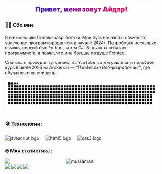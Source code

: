 <div align="center">
   <img src="assets/name.svg" />
</div>

###

<h3 align="left">👩‍💻  Обо мне</h3>

###

<p alight="left" > 
  Я начинающий fronted-разработчки. Мой путь начался с обычного увлечение программированием в начале 2024г. Попробовал несколько языков, первый был Python, затем C#. В поисках себя как программиста, я понял, что мне больше по душе Fronted.</p> 
<p alight="left">
  Сначала я проходил туториалы на YouTube, затем решился и приобрёл курс в июле 2025 на Aroken.ru — <i>"Профессия Веб-разработчик"</i>, где обучаюсь и по сей день.
</p> 

<p align="center">
 <img width="600" src="assets/github-snake.svg" alt="snake"/>
</p>

<h3 align="left">🛠 Технологии:</h3>

###

<div align="left">
  <img src="https://cdn.jsdelivr.net/gh/devicons/devicon/icons/javascript/javascript-original.svg" height="40" alt="javascript logo"  />
  <img width="12" />
  <img src="https://cdn.jsdelivr.net/gh/devicons/devicon/icons/html5/html5-original.svg" height="40" alt="html5 logo"  />
  <img width="12" />
  <img src="https://cdn.jsdelivr.net/gh/devicons/devicon/icons/css3/css3-original.svg" height="40" alt="css3 logo"  />
  <img width="12" />
</div>

###

<h3 align="left">🔥   Моя статистика :</h3>

<a href="https://github.com/muskanrani/github-readme-stats"><img align="left" width="40%" src="https://github-readme-stats.vercel.app/api/top-langs/?username=EvillHamster&layout=compact&theme=tokyonight" /></a>
<img width="55%" src="https://github-readme-streak-stats.herokuapp.com/?user=EvillHamster&theme=tokyonight" alt="muskanrani" />
<br/>
<img src="https://visitor-badge.laobi.icu/badge?page_id=EvillHamster.EvillHamster&"  />
![](https://komarev.com/ghpvc/?username=EvillHamste&color=brightgreen)
![](https://visitor-badge.glitch.me/badge?page_id=EvillHamster.EvillHamster)
<img src="https://img.shields.io/github/forks/EvillHamster/EvillHamster?style=social"></img>

